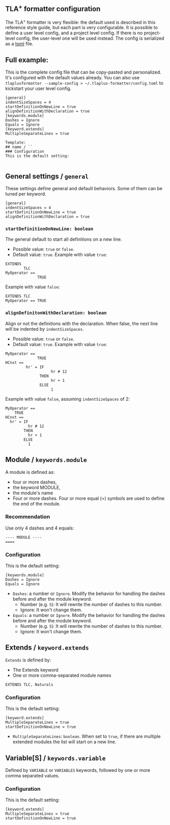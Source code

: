 ## TLA<sup>+</sup> formatter configuration

The TLA<sup>+</sup> formatter is very flexible: the default used is described in this reference style guide, but each part is very configurable.
It is possible to define a user level config, and a project level config. If there is no project-level config, the user-level one will be used instead.
The config is serialized as a [toml](https://toml.io/en/) file.

## Full example:
This is the complete config file that can be copy-pasted and personalized. It's configured with the default values already.
You can also use `tlaplusformatter --sample-config > ~/.tlaplus-formatter/config.toml` to kickstart your user level config.
```
[general]
indentSizeSpaces = 4
startDefinitionOnNewLine = true
alignDefinitionWithDeclaration = true
[keywords.module]
Dashes = Ignore
Equals = Ignore
[keyword.extends]
MultipleSeparateLines = true
```


```
Template:
## name / ``
### Configuration
This is the default setting:
```
```
```

## General settings / `general`
These settings define general and default behaviors. Some of them can be tuned per keyword.
```
[general]
indentSizeSpaces = 4
startDefinitionOnNewLine = true
alignDefinitionWithDeclaration = true
```
### `startDefinitionOnNewLine: boolean`
The general default to start all definitions on a new line.
* Possible value: `true` or `false`.
* Default value: `true`.
  Example with value `true`:
```
EXTENDS
        TLC
MyOperator == 
              TRUE
```
Example with value `false`:
```
EXTENDS TLC
MyOperator == TRUE
```



### `alignDefinitonWithDeclaration: boolean`
Align or not the definitions with the declaration. When false, the next line will be indented by `indentSizeSpaces`.
* Possible value: `true` or `false`.
* Default value: `true`.
  Example with value `true`:
```
MyOperator ==
              TRUE
HCnxt ==
         hr' = IF
                    hr # 12
               THEN
                    hr + 1
               ELSE
                    1
```
Example with value `false`, assuming `indentSizeSpaces` of 2:
```
MyOperator ==
    TRUE
HCnxt ==
  hr' = IF
          hr # 12
        THEN
          hr + 1
        ELSE
          1
```

## Module / `keywords.module`
A module is defined as:
* four or more dashes,
* the keyword MODULE,
* the module's name
* Four or more dashes.
  Four or more equal (=) symbols are used to define the end of the module.

### Recommendation
Use only 4 dashes and 4 equals:
```
---- MODULE ----
====
```

### Configuration
This is the default setting:
```
[keywords.module]
Dashes = Ignore
Equals = Ignore
```
* `Dashes`: a number or `Ignore`. Modify the behavior for handling the dashes before and after the module keyword.
    * Number (e.g. `5`): It will rewrite the number of dashes to this number.
    * Ignore: It won't change them.
* `Equals`: a number or `Ignore`. Modify the behavior for handling the dashes before and after the module keyword.
    * Number (e.g. `5`): It will rewrite the number of dashes to this number.
    * Ignore: It won't change them.

## Extends / `keyword.extends`
`Extends` is defined by:
* The Extends keyword
* One or more comma-separated module names
```
EXTENDS TLC, Naturals
```
### Configuration
This is the default setting:
```
[keyword.extends]
MultipleSeparateLines = true
startDefinitionOnNewLine = true
```
* `MultipleSeparateLines`: `boolean`. When set to `true`, if there are multiple extended modules the list will start on a new line.

## Variable[S] / `keywords.variable`
Defined by `VARIABLE` or `VARIABLES` keywords, followed by one or more comma separated values.

### Configuration
This is the default setting:
```
[keyword.extends]
MultipleSeparateLines = true
startDefinitionOnNewLine = true
```